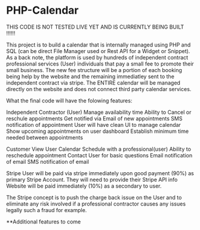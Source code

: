 # PHP-Calendar

THIS CODE IS NOT TESTED LIVE YET AND IS CURRENTLY BEING BUILT !!!!!!

This project is to build a calendar that is internally managed using PHP and SQL (can be direct File Manager used or Rest API for a Widget or Snippet). As a back note, the platform is used by hundreds of independent contract professional services (User) individuals that pay a small fee to promote their small business. The new fee structure will be a portion of each booking being help by the website and the remaining immediatley sent to the independent contract via stripe. The ENTIRE calendar will be managed directly on the website and does not connect third party calendar services.

What the final code will have the folowing features:

Independent Contractor (User)
Manage availability time
Ability to Cancel or reschule appointments
Get notified via Email of new appointments
SMS notification of appointment
User will have clean UI to manage calendar
Show upcoming appointments on user dashboard
Establish minimum time needed between appointments

Customer
View User Calendar
Schedule with a professional(user)
Ability to reschedule appointment
Contact User for basic questions
Email notification of email
SMS notification of email

Stripe
User will be paid via stripe immediately upon good payment (90%) as primary Stripe Account. They will need to provide their Stripe API info
Website will be paid immediately (10%) as a secondary to user. 

The Stripe concept is to push the charge back issue on the User and to eliminate any risk involved if a professional contractor causes any issues legally such a fraud for example.

**Additional features to come

